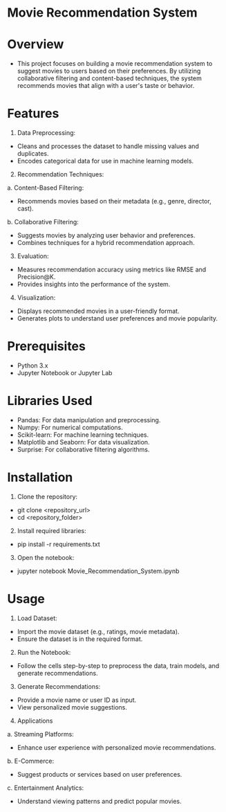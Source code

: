 # Movie Recommendation System

# Overview
- This project focuses on building a movie recommendation system to suggest movies to users based on their preferences. By utilizing collaborative filtering and content-based techniques, the system recommends movies that align with a user's taste or behavior.

# Features

1. Data Preprocessing:
- Cleans and processes the dataset to handle missing values and duplicates.
- Encodes categorical data for use in machine learning models.

2. Recommendation Techniques:

a. Content-Based Filtering:
- Recommends movies based on their metadata (e.g., genre, director, cast).

b. Collaborative Filtering:
- Suggests movies by analyzing user behavior and preferences.
- Combines techniques for a hybrid recommendation approach.

3. Evaluation:
- Measures recommendation accuracy using metrics like RMSE and Precision@K.
- Provides insights into the performance of the system.

4. Visualization:
- Displays recommended movies in a user-friendly format.
- Generates plots to understand user preferences and movie popularity.

# Prerequisites
- Python 3.x
- Jupyter Notebook or Jupyter Lab

 # Libraries Used
- Pandas: For data manipulation and preprocessing.
- Numpy: For numerical computations.
- Scikit-learn: For machine learning techniques.
- Matplotlib and Seaborn: For data visualization.
- Surprise: For collaborative filtering algorithms.

# Installation

1. Clone the repository:
- git clone <repository_url>
- cd <repository_folder>

2. Install required libraries:
- pip install -r requirements.txt

3. Open the notebook:
- jupyter notebook Movie_Recommendation_System.ipynb

# Usage

1. Load Dataset:
- Import the movie dataset (e.g., ratings, movie metadata).
- Ensure the dataset is in the required format.

2. Run the Notebook:
- Follow the cells step-by-step to preprocess the data, train models, and generate recommendations.

3. Generate Recommendations:
- Provide a movie name or user ID as input.
- View personalized movie suggestions.

4. Applications

a. Streaming Platforms:
- Enhance user experience with personalized movie recommendations.

b. E-Commerce:
- Suggest products or services based on user preferences.

c. Entertainment Analytics:
- Understand viewing patterns and predict popular movies.
